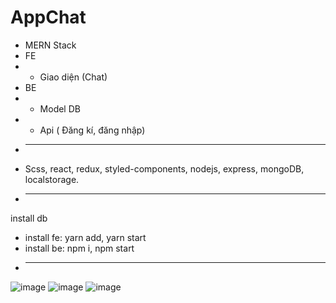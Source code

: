 # AppChat
+ MERN Stack
+ FE
+ - Giao diện 
(Chat)
+ BE
+ - Model DB
+ - Api
( Đăng kí, đăng nhập)
+ ---------------------------------------------
+ Scss, react, redux, styled-components, nodejs, express, mongoDB, localstorage.
+ ---------------------------------------------
install db
+ install fe: yarn add, yarn start
+ install be: npm i, npm start
+ ---------------------------------------------
![image](https://user-images.githubusercontent.com/94001149/218753934-94187e0a-2e01-447d-8cff-c2790c8be763.png)
![image](https://user-images.githubusercontent.com/94001149/218753977-e828a32e-0791-4422-a155-40d4197908ab.png)
![image](https://user-images.githubusercontent.com/94001149/218754374-2bef7dcd-1c5c-48af-a4bc-1b5581f03ead.png)

